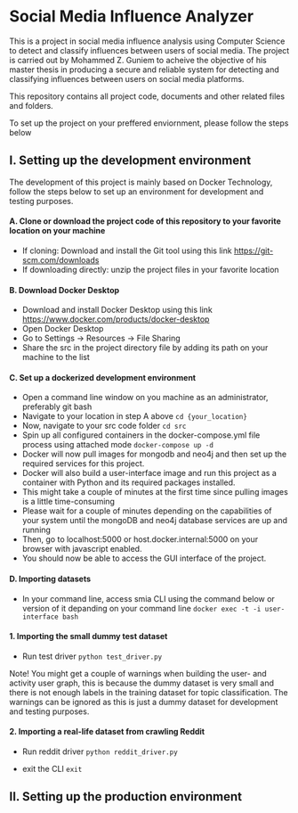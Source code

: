 # Social Media Influence Analyzer

This is a project in social media influence analysis using Computer Science to detect and classify influences between users of social media. The project is carried out by Mohammed Z. Guniem to acheive the objective of his master thesis in producing a secure and reliable system for detecting and classifying influences between users on social media platforms.

This repository contains all project code, documents and other related files and folders.

To set up the project on your preffered enviornment, please follow the steps below

## I. Setting up the development environment

The development of this project is mainly based on Docker Technology, follow the steps below to set up an environment for development and testing purposes.

#### A. Clone or download the project code of this repository to your favorite location on your machine

- If cloning: Download and install the Git tool using this link https://git-scm.com/downloads
- If downloading directly: unzip the project files in your favorite location

#### B. Download Docker Desktop

- Download and install Docker Desktop using this link https://www.docker.com/products/docker-desktop
- Open Docker Desktop
- Go to Settings -> Resources -> File Sharing
- Share the src in the project directory file by adding its path on your machine to the list

#### C. Set up a dockerized development environment

- Open a command line window on you machine as an administrator, preferably git bash
- Navigate to your location in step A above
  `cd {your_location}`
- Now, navigate to your src code folder
  `cd src`
- Spin up all configured containers in the docker-compose.yml file process using attached mode
  `docker-compose up -d`
- Docker will now pull images for mongodb and neo4j and then set up the required services for this project.
- Docker will also build a user-interface image and run this project as a container with Python and its required packages installed.
- This might take a couple of minutes at the first time since pulling images is a little time-consuming
- Please wait for a couple of minutes depending on the capabilities of your system until the mongoDB and neo4j database services are up and running
- Then, go to localhost:5000 or host.docker.internal:5000 on your browser with javascript enabled.
- You should now be able to access the GUI interface of the project.

#### D. Importing datasets

- In your command line, access smia CLI using the command below or version of it depanding on your command line
  `docker exec -t -i user-interface bash`

#### 1. Importing the small dummy test dataset

- Run test driver
  `python test_driver.py`

Note! You might get a couple of warnings when building the user- and activity user graph, this is because the dummy dataset is very small and there is not enough labels in the training dataset for topic classification. The warnings can be ignored as this is just a dummy dataset for development and testing purposes.

#### 2. Importing a real-life dataset from crawling Reddit

- Run reddit driver
  `python reddit_driver.py`

- exit the CLI
  `exit`

## II. Setting up the production environment
